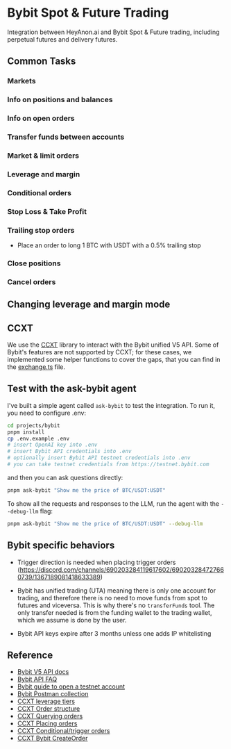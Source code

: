 # Bybit Spot & Future Trading

Integration between HeyAnon.ai and Bybit Spot & Future trading, including perpetual futures and delivery futures.

## Common Tasks

### Markets

<!-- - Show all BTC future markets on @bybit -->
<!-- - Show last price and volume of BTC/USDT on @bybit -->
<!-- - Show max leverage for BTC/USDT on @bybit -->

### Info on positions and balances

<!-- - Show all my positions on @bybit -->
<!-- - Show my BTC/USDT position on @bybit -->
<!-- - Show all of my BTC positions on @bybit -->
<!-- - Show all of my delivery positions on @bybit -->

### Info on open orders

<!-- - Show all my open orders on @bybit -->
<!-- - Show my BTC open orders on @bybit -->
<!-- - Show details on order 232168017 on @bybit -->
<!-- - Show my balance on @bybit -->

### Transfer funds between accounts

<!-- - Transfer 5,000 USDT to my futures account on @bybit -->
<!-- - Transfer all my USDT from my futures account to my spot account on @bybit -->

### Market & limit orders

<!-- - Long 1 BTC with USDT on @bybit -->
<!-- - Long 1 BTC with USDT with isolated margin on @bybit -->
<!-- - 100x long 1 BTC with USDT on @bybit -->
<!-- - Long 1 BTC at limit price of 40,000 USDT on @bybit -->
<!-- - Short BTC with limit price of 150,000 USDT on @bybit -->

<!-- By default, the agent assumes you want to trade on perpetual markets. To use a delivery market instead, ask for it: -->

<!-- - Long 1 BTC with USDT on the June 2025 delivery market -->
<!-- - Long 1 BTC on USDT:USDT-250926 -->

<!-- **IMPORTANT:** If you specify a leverage (5x, 10x, etc) or a margin mode (cross, isolated) for your order, the specified leverage and margin mode will be applied to the whole position, and not just to the amount you are adding/removing. This is because on Binance the leverage and margin mode are applied at the market level, and not at the order level. For more details, see the [Leverage and margin mode](#changing-leverage-and-margin-mode) section. -->

### Leverage and margin

<!-- - Show my margin on BTC/USDT on @bybit -->
<!-- - What is my leverage on BTC/USDT on @bybit? -->
<!-- - Set 50x leverage on BTC/USDT on @bybit -->
<!-- - Set isolated margin mode on BTC/USDT on @bybit -->
<!-- - Set cross margin mode on BTC/USDT on @bybit -->
<!-- - Add 100 USDT margin to my BTC/USDT position on @bybit -->
<!-- - Remove 200 USDT margin from my BTC/USDT position on @bybit -->

<!-- Please note that the margin shown by the tools is the same shown in the Binance UI. For cross positions, that is the initial margin, while for isolated positions it is the actual margin set aside by the user for the position. -->

<!-- **IMPORTANT**: If you change leverage and margin mode of a pair, your existing position in that pair will be affected. See the [Leverage and margin mode](#changing-leverage-and-margin-mode) section for more details. -->

### Conditional orders

<!-- - Long 1 BTC on @bybit when the price crosses 50,000 USDT -->
<!-- - Long 1 BTC at 45,000 USDT on @bybit when the price crosses 50,000 USDT -->

### Stop Loss & Take Profit

<!-- - Add a 10% TP and a 15% SL to my existing BTC/USDT position -->
<!-- - 20x long 1 BTC with USDT, then place a stop loss at 15% and three take profit targets at 10%-20%-30% -->
<!-- - Short 1 BTC with USDT, then place an order to close the position at 10% profit on @bybit -->
<!-- - Long 1 BTC with USDT, then place a 10% take profit and 15% stop loss on @bybit -->

<!-- When it is clear from context that the TP and SL orders are attached to a position, they will be issued as **reduce-only** orders, to prevent accidentally increase the position size or open a new position. To force a reduce only order, just ask for it, e.g. -->

<!-- - Long 1 BTC on @bybit when the price crosses 50,000 USDT, _reduce only_ -->

### Trailing stop orders

- Place an order to long 1 BTC with USDT with a 0.5% trailing stop
      <!-- - Place a reduce-only order to long 1 BTC with USDT with a 0.5% trailing stop -->
      <!-- - Place an order to long 1 BTC with USDT with a 0.5% trailing stop, with activation at 95,000 USDT -->
      <!-- - Place an order to short 1 BTC with USDT with a 8% trailing stop -->
      <!-- - Place a reduce-only order to short 1 BTC with USDT with a 8% trailing stop -->
      <!-- - Place an order to short 1 BTC with USDT with a 8% trailing stop, with activation at 130,000 USDT -->

<!-- Please note that:

1. The trailing percent must be a number between 0.1% and 10%.
2. The trailing stop order will be triggered as a market order once the price moves by the specified percentage in the desired direction.
3. Contrary to spot, on futures you cannot specify whether the trailing stop order is SL or TP. -->

### Close positions

<!-- - Close my BTC/USDT position on @bybit -->
<!-- - Close all my positions on @bybit -->
<!-- - Close all of my BTC positions on @bybit -->

### Cancel orders

<!-- - Cancel all my orders on @bybit -->
<!-- - Cancel all my orders on BTC/USDT on @bybit -->
<!-- - Cancel order 232168017 on @bybit -->

## Changing leverage and margin mode

<!-- When you create a position without specifying the leverage or the margin mode, the position will be created with whatever is the current configuration for the market.

Changing a market's leverage will affect your existing position in that market. Regardless of whether the position is isolated or cross margin, the act of increasing the leverage will have the following effects:

- will free up margin
- will NOT affect the liquidation price of existing positions, unless you use the freed margin to open new positions or withdraw from the futures account
- will NOT affect your present or future profits on the existing position, because the position size is not affected

Decreasing the market's leverage, instead, will have the following effects:

- will increase the margin needed to keep the position open
- if the margin needed is greater than the margin available, you won't be able to decrease the leverage
- IS NOT ALLOWED if you have an isolated position on the market, because Binance requires you to manually add margin to isolated positions
- will NOT change the liquidation price of existing positions, because liquidation price in cross-margin positions (the only ones for which you can decrease the leverage) only depends on position size and total margin in the account
- will NOT affect your present or future profits on the existing position, because the position size is not affected

Things are simpler when it comes to **changing the margin mode**: Binance does not allow you to change the margin mode of a market if you have an open position in that market. -->

## CCXT

We use the [CCXT](https://github.com/ccxt/ccxt/) library to interact with the Bybit unified V5 API. Some of Bybit's features are not supported by CCXT; for these cases, we implemented some helper functions to cover the gaps, that you can find in the [exchange.ts](./src/helpers/exchange.ts) file.

## Test with the ask-bybit agent

I've built a simple agent called `ask-bybit` to test the integration. To run it, you need to configure .env:

```bash
cd projects/bybit
pnpm install
cp .env.example .env
# insert OpenAI key into .env
# insert Bybit API credentials into .env
# optionally insert Bybit API testnet credentials into .env
# you can take testnet credentials from https://testnet.bybit.com
```

and then you can ask questions directly:

```bash
pnpm ask-bybit "Show me the price of BTC/USDT:USDT"
```

To show all the requests and responses to the LLM, run the agent with the `--debug-llm` flag:

```bash
pnpm ask-bybit "Show me the price of BTC/USDT:USDT" --debug-llm
```

## Bybit specific behaviors

- Trigger direction is needed when placing trigger orders (https://discord.com/channels/690203284119617602/690203284727660739/1367189081418633389)

- Bybit has unified trading (UTA) meaning there is only one account for trading, and therefore there is no need to move funds from spot to futures and viceversa. This is why there's no `transferFunds` tool. The only transfer needed is from the funding wallet to the trading wallet, which we assume is done by the user.

- Bybit API keys expire after 3 months unless one adds IP whitelisting

<!-- - Binance Futures trailing stop orders always execute as market orders when triggered, that is, you cannot set a limit price for the order. This is different from spot where you can specify a limit price for trailing stop orders. This is accounted for via the constant `SUPPORTS_LIMIT_PRICE_FOR_TRAILING_STOP_ORDERS`. -->
<!-- - Binance fAPI does not support OTOCO orders, that is, the creation in one go of position + TP + SL. Therefore, we send 3 separate orders ([link](https://dev.binance.vision/t/how-to-implement-otoco-tp-sl-orders-using-api/1622/14)). -->
<!-- - CCXT does not support `fetchPosition` for Binance future and perpetual markets, see workaround in `getUserOpenPositionBySymbol` -->
<!-- - Binance fAPI does not support `closePosition`, see workaround in `closePositionBySendingOppositeMarketOrder` -->
<!-- - In Binance it seems the settle currency is always the same as the quote currency. When implementing other exchanges, if this is not the case, we should consider reviewing the `completeMarketSymbol` function. -->

## Reference

- [Bybit V5 API docs](https://bybit-exchange.github.io/docs/v5/intro)
- [Bybit API FAQ](https://www.bybit.com/future-activity/en/developer)
- [Bybit guide to open a testnet account](https://www.bybit.com/en/help-center/article/How-to-Request-Test-Coins-on-Testnet)
- [Bybit Postman collection](https://github.com/bybit-exchange/QuickStartWithPostman)
- [CCXT leverage tiers](https://docs.ccxt.com/#/README?id=leverage-tiers)
- [CCXT Order structure](https://docs.ccxt.com/#/?id=order-structure)
- [CCXT Querying orders](https://docs.ccxt.com/#/README?id=querying-orders)
- [CCXT Placing orders](https://docs.ccxt.com/#/README?id=placing-orders)
- [CCXT Conditional/trigger orders](https://docs.ccxt.com/#/README?id=conditional-orders)
- [CCXT Bybit CreateOrder](https://docs.ccxt.com/#/exchanges/bybit?id=createorder)
